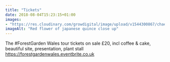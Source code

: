 ```yaml
---
title: "Tickets"
date: 2018-08-04T15:23:15+01:00
images: 
- "https://res.cloudinary.com/growdigital/image/upload/v1544300867/chaenomeles-41478572351.jpg"
imageAlt: "Red flower of japanese quince close up"
---
```


The #ForestGarden Wales tour tickets on sale £20, incl coffee & cake, beautiful site, presentation, plant stall https://forestgardenwales.eventbrite.co.uk
